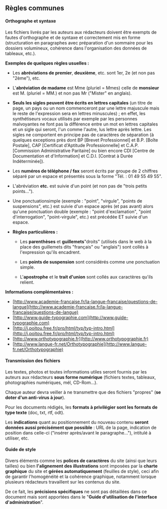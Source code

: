 ## Règles communes

#### Orthographe et syntaxe

Les fichiers livrés par les auteurs aux rédacteurs doivent être exempts de fautes d'orthographe et de syntaxe et correctement mis en forme \(structuration en paragraphes avec préparation d'un sommaire pour les dossiers volumineux, cohérence dans l'organisation des données de tableaux, etc.\).

**Exemples de quelques règles usuelles :**

* Les **abréviations de premier**, **deuxième**, etc. sont 1er, 2e \(et non pas "2ème"\), etc.
* L'**abréviation de madame** est Mme \(pluriel = Mmes\) celle de **monsieur** est M. \(pluriel = MM.\) et non pas Mr \("Mister" en anglais\).
* **Seuls les sigles peuvent être écrits en lettres capitales** \(un titre de page, un pays ou un nom commenceront par une lettre majuscule mais le reste de l'expression sera en lettres minuscules\) ; en effet, les synthétiseurs vocaux utilisés par exemple par les personnes malvoyantes ne font pas la différence entre un mot en lettres capitales et un sigle qui seront, l'un comme l'autre, lus lettre après lettre. Les sigles ne comportent en principe pas de caractères de séparation \(à quelques exceptions près dont BP \[Brevet Professionnel\] et B.P. \[Boîte Postale\], CAP \[Certificat d'Aptitude Professionnelle\] et C.A.P. \[Commission Administrative Paritaire\] ou bien encore CDI \[Centre de Documentation et d'Information\] et C.D.I. \[Contrat à Durée Indéterminée\]\).
* Les **numéros de téléphone / fax** seront écrits par groupe de 2 chiffres séparé par un espace et présentés sous la forme "Tél. : 01 49 55 49 55".
* L'abréviation **etc.** est suivie d'un point \(et non pas de "trois petits points..."\).
* Une ponctuationsimple \(exemple : "point", "virgule", "points de suspensions", etc.\) est suivie d'un espace après \(et pas avant\) alors qu'une ponctuation double \(exemple : "point d'exclamation", "point d'interrogation", "point-virgule", etc.\) est précédée ET suivie d'un espace.
* **Règles particulières :**

  * Les **parenthèses** et **guillemets**"droits" \(utilisés dans le web à la place des guillemets dits "français" ou "anglais"\) sont collés à l'expression qu'ils encadrent.

  * Les **points de suspension** sont considérés comme une ponctuation simple.

  * L'**apostrophe** et le **trait d'union** sont collés aux caractères qu'ils relient.

**Informations complémentaires :**

* [http://www.academie-francaise.fr/la-langue-francaise/questions-de-langue](http://www.academie-francaise.fr/la-langue-francaise/questions-de-langue)
* [http://www.guide-typographie.com](http://www.guide-typographie.com)
* [http://j.poitou.free.fr/pro/html/typ/typ-intro.html](http://j.poitou.free.fr/pro/html/typ/typ-intro.html)
* [http://www.orthotypographie.fr](http://www.orthotypographie.fr)
* [http://www.langue-fr.net/Orthotypographie](http://www.langue-fr.net/Orthotypographie)

#### Transmission des fichiers

Les textes, photos et toutes informations utiles seront fournis par les auteurs aux rédacteurs **sous forme numérique** \(fichiers textes, tableaux, photographies numériques, mél, CD-Rom…\).

Chaque auteur devra veiller à ne transmettre que des fichiers "propres" \(**se doter d'un anti-virus à jour**\).

Pour les documents rédigés, les **formats à privilégier sont les formats de type texte** \(doc, txt, rtf, odt\).

Les **indications** quant au positionnement du nouveau contenu **seront données aussi précisément que possible** : URL de la page, indication de position dans celle-ci \("insérer après/avant le paragraphe..."\), intitulé à utiliser, etc.

#### Guide de style

Divers éléments comme les **polices de caractères** du site \(ainsi que leurs tailles\) ou bien **l'alignement des illustrations** sont imposées par la **charte graphique** du site et **gérées automatiquement** \(feuilles de style\), ceci afin de garantir l'homogénéité et la cohérence graphique, notamment lorsque plusieurs rédacteurs travaillent sur les contenus du site.

De ce fait, les **précisions spécifiques** ne sont pas détaillées dans ce document mais sont apportées dans le "**Guide d'utilisation de l'interface d'administration**".


